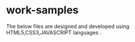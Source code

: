 # work-samples  
The below files are designed and developed using HTML5,CSS3,JAVASCRIPT languages .
